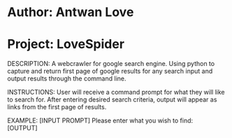 # Author: Antwan Love
# Project: LoveSpider

DESCRIPTION:
A webcrawler for google search engine. Using python to capture and return first page of google results for any search input and output results through the command line.

INSTRUCTIONS:
User will receive a command prompt for what they will like to search for. After entering desired search criteria, output will appear as links from the first page of results. 

EXAMPLE:
	[INPUT PROMPT] Please enter what you wish to find: <Insert Here>	
	      [OUTPUT] <website>
		       <website>
		       <website>

